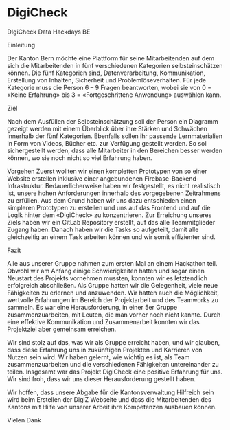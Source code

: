 # DigiCheck
DIgiCheck Data Hackdays BE

Einleitung

Der Kanton Bern möchte eine Plattform für seine Mitarbeitenden auf dem sich die Mitarbeitenden in fünf 
verschiedenen Kategorien selbsteinschätzen können. Die fünf Kategorien sind, Datenverarbeitung, Kommunikation,
Erstellung von Inhalten, Sicherheit und Problemlöseverhalten. Für jede Kategorie muss die Person 6 – 9 Fragen beantworten,
wobei sie von 0 = «Keine Erfahrung» bis 3 = «Fortgeschrittene Anwendung» auswählen kann. 

Ziel

Nach dem Ausfüllen der 
Selbsteinschätzung soll der Person ein Diagramm gezeigt werden mit einem Überblick über ihre Stärken und Schwächen
innerhalb der fünf Kategorien. Ebenfalls sollen ihr passende Lernmaterialien in Form von Videos, 
Bücher etc. zur Verfügung gestellt werden. So soll sichergestellt werden, dass alle Mitarbeiter in den Bereichen 
besser werden können, wo sie noch nicht so viel Erfahrung haben. 

Vorgehen
Zuerst wollten wir einen kompletten Prototypen von so einer Website erstellen inklusive einer angebundenen
Firebase-Backend-Infrastruktur. Bedauerlicherweise haben wir festgestellt, es nicht realistisch ist,
unsere hohen Anforderungen innerhalb des vorgegebenen Zeitrahmens zu erfüllen. Aus dem Grund haben wir uns dazu entschieden
einen simpleren Prototypen zu erstellen und uns auf das Frontend und auf die Logik hinter dem «DigiCheck» zu konzentrieren. 
Zur Erreichung unseres Ziels haben wir ein GitLab Repository erstellt, auf das alle Teammitglieder Zugang haben. 
Danach haben wir die Tasks so aufgeteilt, damit alle gleichzeitig an einem Task arbeiten können und wir somit effizienter sind. 

Fazit

Alle aus unserer Gruppe nahmen zum ersten Mal an einem Hackathon teil. Obwohl wir am Anfang einige Schwierigkeiten hatten und sogar einen Neustart des Projekts vornehmen mussten, konnten wir es letztendlich erfolgreich abschließen.
Als Gruppe hatten wir die Gelegenheit, viele neue Fähigkeiten zu erlernen und anzuwenden. Wir hatten auch die Möglichkeit, wertvolle Erfahrungen im Bereich der Projektarbeit und des Teamworks zu sammeln. Es war eine Herausforderung, in einer 5er Gruppe zusammenzuarbeiten, mit Leuten, die man vorher noch nicht kannte. Durch eine effektive Kommunikation und Zusammenarbeit konnten wir das Projektziel aber gemeinsam erreichen.

Wir sind stolz auf das, was wir als Gruppe erreicht haben, und wir glauben, dass diese Erfahrung uns in zukünftigen Projekten und Karrieren von Nutzen sein wird. Wir haben gelernt, wie wichtig es ist, als Team zusammenzuarbeiten und die verschiedenen Fähigkeiten untereinander zu teilen. Insgesamt war das Projekt DigiCheck eine positive Erfahrung für uns. Wir sind froh, dass wir uns dieser Herausforderung gestellt haben.

Wir hoffen, dass unsere Abgabe für die Kantonsverwaltung Hilfreich sein wird beim Erstellen der DigiZ Webseite und dass die Mitarbeitenden des Kantons mit Hilfe von unserer Arbeit ihre Kompetenzen ausbauen können. 

Vielen Dank
